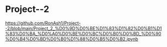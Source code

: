 # Project--2
https://github.com/RonAsh1/Project--2/blob/main/Project_2_%D0%9D%D0%BE%D1%83%D1%82%D0%B1%D1%83%D0%BA_%D0%A0%D0%BE%D0%BC%D0%B0%D0%BD_%D0%90%D0%B4%D0%BD%D0%B0%D1%88%D0%B5%D0%B2.ipynb
